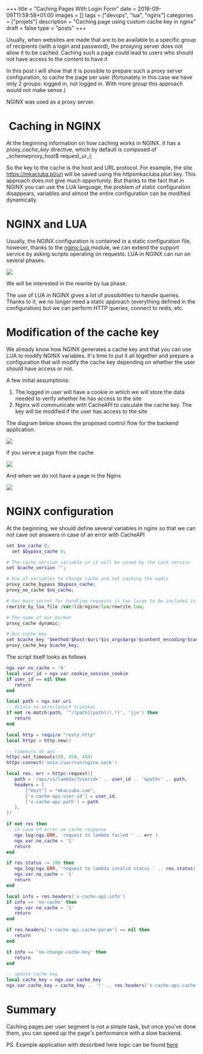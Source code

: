 +++
title = "Caching Pages With Login Form"
date = 2018-09-09T11:59:58+01:00
images = []
tags = ["devops", "lua", "nginx"]
categories = ["projets"]
description = "Caching page using custom cache key in nginx"
draft = false
type = "posts"
+++

Usually, when websites are made that are to be available to a specific group of recipients (with a login and password), the proxying server does not allow it to be cached. Caching such a page could lead to users who should not have access to the content to have it

In this post I will show that it is possible to prepare such a proxy server configuration, to cache the page per user (fortunately in this case we have only 2 groups: logged in, not logged in. With more group this approach would not make sense.)

NGINX was used as a proxy server.


#  Caching in NGINX

At the beginning information on how caching works in NGINX. It has a _proxy_cache_key_ directive, which by default is composed of _$scheme$proxy_host$ request_ur_i;

So the key to the cache is the host and URL protocol. For example, the site https://mkaciuba.pl/uri will be saved using the httpsmkaciuba.pluri key. This approach does not give much opportunity. But thanks to the fact that in NGINX you can use the LUA language, the problem of static configuration disappears, variables and almost the entire configuration can be modified dynamically.

# NGINX and LUA

Usually, the NGINX configuration is contained in a static configuration file, however, thanks to the [nginx-Lua ](https://github.com/openresty/lua-nginx-module)module, we can extend the support service by asking scripts operating on requests. LUA in NGINX can run on several phases.

![](https://lh3.googleusercontent.com/-vmsGcKFZHNIkalvTSXwUARj2vRj8KL61OzS_stcsJAirs0IQMz1gD4IMpe2NgQ_aJgiUE9C2IL2RYimC1dNGDXRmFFnrkQM92dh2dL514hUY9RFTOFUB_Np1z-ucvr824cE-4x0)

We will be interested in the rewrite by lua phase.

The use of LUA in NGINX gives a lot of possibilities to handle queries. Thanks to it, we no longer need a static approach (everything defined in the configuration) but we can perform HTTP queries, connect to redis, etc.

# Modification of the cache key

We already know how NGINX generates a cache key and that you can use LUA to modify NGINX variables. It's time to put it all together and prepare a configuration that will modify the cache key depending on whether the user should have access or not.

A few initial assumptions:

1.  The logged in user will have a cookie in which we will store the data needed to verify whether he has access to the site
2.  Nginx will communicate with CacheAPI to calculate the cache key. The key will be modified if the user has access to the site

The diagram below shows the proposed control flow for the backend application.

![](https://lh5.googleusercontent.com/16yKh8fGouXtcI7qVqQqUV9_6_pvi8Jb2NF7TDwx5q_UjXtjRNvztnTV6R9-jAXJH3P78erAKeg6OirueeaC_Y9_j1Z1JXjRY_sard56kUIIBWZZ2AZeX0tKBa0fPINcKnWAx5_X)

If you serve a page from the cache

![](https://lh3.googleusercontent.com/t3r0TAv-J1oOoUMFRRAQL07YpW4jNPjPs7sdXeoyXvmSnDcjA758r-K2KgS01kB-YYonrLK7ICT1g-Wagay6hHsxhYEbcTeseY4c-PhieTg3MOLq9lLHLW-eU2QycV2oIgqwU290)

And when we do not have a page in the Nginx

![](https://lh3.googleusercontent.com/rrEhFHqTLYASeqAlueaWOUQ8S_gx8AY6PC-juLYuBjTCc7RVaNFXusJdVh2nIfP6cBj6COOHI0xjsrd4QgWuHI6cKLO3srRV-fHitSDih7JwRAqwkqsxTgEEnn8dlz_wZnhOIVlz)

# NGINX configuration

At the beginning, we should define several variables in nginx so that we can not cave out answers in case of an error with CacheAPI

```php
set $no_cache 0;
  set $bypass_cache 0;

# The cache_version variable in it will be saved by the cach version
set $cache_version "";

# Use of variables to change cacha and not caching the opdis
proxy_cache_bypass $bypass_cache;
proxy_no_cache $no_cache;

# Our main secret for handling requests is too large to be included in the nginx configuration. More conveniently edit it in a separate file
rewrite_by_lua_file /var/lib/nginx/lua/rewrite.lua;

# The name of our bucket
proxy_cache dynamic;

# Our cache key
set $cache_key "$method!$host!$uri!$is_args$args!$content_encoding!$cache_version";
proxy_cache_key $cache_key;
```

The script itself looks as follows

```lua
ngx.var.no_cache = '0'
local user_id = ngx.var.cookie_session_cookie
if user_id == nil then
   return
end

local path = ngx.var.uri
-- dziala na okreslonych sciezkac
if not re.match(path, '^/(path1|path)/(.*)', 'ijo') then
   return
end

local http = require "resty.http"
local httpc = http.new()

-- timeouts do api
httpc:set_timeouts(50, 450, 450)
httpc:connect('unix:/var/run/nginx.sock')

local res, err = httpc:request({
   path = '/api/v1/lambda/?userid=' .. user_id .. '&path=' .. path,
   headers = {
       ["Host"] = "mkaciuba.com",
       ['x-cache-api-user-id'] = user_id,
       ['x-cache-api-path'] = path
   },
})

if not res then
-- in case of error no cache response
   ngx.log(ngx.ERR, 'request to lambda failed ' .. err )
   ngx.var.no_cache = '1'
   return
end

if res.status ~= 200 then
   ngx.log(ngx.ERR, 'request to lambda invalid status ' .. res.status)
   ngx.var.no_cache = '1'
   return
end

local info = res.headers['x-cache-api-info']
if info == 'no-cache' then
   ngx.var.no_cache = '1'
   return
end

if res.headers['x-cache-api-cache-param'] == nil then
   return
end

if info == 'no-change-cache-key' then
   return
end

-- update cache key
local cache_key = ngx.var.cache_key
ngx.var.cache_key = cache_key .. '!' .. res.headers['x-cache-api-cache-param']</pre>
```

# Summary

Caching pages per user segment is not a simple task, but once you've done them, you can speed up the page's performance with a slow backend.

PS. Example application with described here logic can be found [here](https://github.com/aldor007/nginx-user-cache-poc)